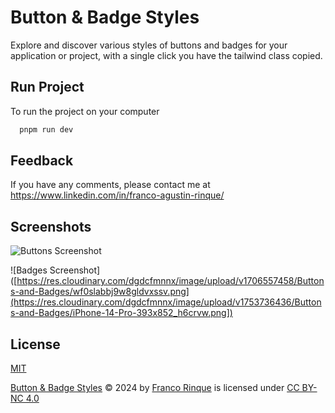 
# Button & Badge Styles

Explore and discover various styles of buttons and badges for your application or project, with a single click you have the tailwind class copied.

## Run Project

To run the project on your computer

```bash
  pnpm run dev
```


## Feedback

If you have any comments, please contact me at https://www.linkedin.com/in/franco-agustin-rinque/


## Screenshots

![Buttons Screenshot](https://res.cloudinary.com/dgdcfmnnx/image/upload/v1753736443/Buttons-and-Badges/Captura_de_pantalla_2025-07-28_175614_dz3b3f.png](https://res.cloudinary.com/dgdcfmnnx/image/upload/v1753736443/Buttons-and-Badges/Captura_de_pantalla_2025-07-28_175614_dz3b3f.png))

![Badges Screenshot]([https://res.cloudinary.com/dgdcfmnnx/image/upload/v1706557458/Buttons-and-Badges/wf0slabbj9w8gldvxssv.png](https://res.cloudinary.com/dgdcfmnnx/image/upload/v1753736436/Buttons-and-Badges/iPhone-14-Pro-393x852_h6crvw.png])
## License

[MIT](https://choosealicense.com/licenses/mit/)

[Button & Badge Styles](https://button-and-badge-styles.vercel.app/)  © 2024 by [Franco Rinque](https://github.com/francorinque)  is licensed under [CC BY-NC 4.0](https://creativecommons.org/licenses/by-nc/4.0/?ref=chooser-v1)
